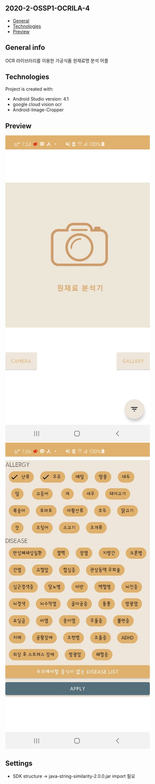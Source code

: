 ## 2020-2-OSSP1-OCRILA-4
* [General](#General-info)
* [Technologies](#Technologies)
* [Preview](#Preview)

## General info
OCR 라이브러리를 이용한 가공식품 원재료명 분석 어플
	
## Technologies
Project is created with:
* Android Studio version: 4.1
* google cloud vision ocr
* Android-Image-Cropper	

## Preview
![Main](./images/main.jpg)
![Profile](./images/profile.jpg)

## Settings
* SDK structure -> java-string-similarity-2.0.0.jar import 필요